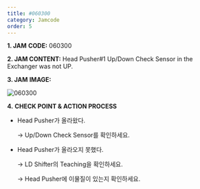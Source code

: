```yaml
---
title: #060300
category: Jamcode
order: 5
---
```


**1. JAM** **CODE:** 060300

**2. JAM CONTENT:** Head Pusher#1 Up/Down Check Sensor in the Exchanger was not UP.

**3. JAM** **IMAGE:**

![060300](https://user-images.githubusercontent.com/85915538/125031480-4ec76d80-e0bf-11eb-857e-c29e30a2c5c6.png)

**4.** **CHECK POINT & ACTION PROCESS**

* Head Pusher가 올라왔다.

  → Up/Down Check Sensor를 확인하세요.

* Head Pusher가 올라오지 못했다.

  → LD Shifter의 Teaching을 확인하세요.

  → Head Pusher에 이물질이 있는지 확인하세요.
